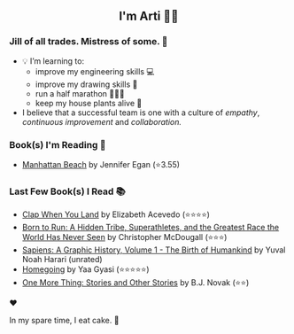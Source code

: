 <div align="center">
  
  ## I'm Arti 👋🏽
  
</div>
  
### Jill of all trades. Mistress of some. 👑

- 💡 I’m learning to:
  - improve my engineering skills 💻
  - improve my drawing skills 🎨
  - run a half marathon 🏃🏽‍♀️
  - keep my house plants alive 🌱
- I believe that a successful team is one with a culture of _empathy_, _continuous improvement_ and _collaboration._


### Book(s) I'm Reading 📖
<!-- GOODREADS-LIST:START -->
- [Manhattan Beach](https://www.goodreads.com/review/show/2755891981?utm_medium=api&utm_source=rss) by Jennifer Egan (⭐️3.55)
<!-- GOODREADS-LIST:END -->

### Last Few Book(s) I Read 📚
<!-- GOODREADS-READ-LIST:START -->
- [Clap When You Land](https://www.goodreads.com/review/show/5941330138?utm_medium=api&utm_source=rss) by Elizabeth Acevedo (⭐⭐⭐⭐)
- [Born to Run: A Hidden Tribe, Superathletes, and the Greatest Race the World Has Never Seen](https://www.goodreads.com/review/show/5950126951?utm_medium=api&utm_source=rss) by Christopher McDougall (⭐⭐⭐)
- [Sapiens: A Graphic History, Volume 1 - The Birth of Humankind](https://www.goodreads.com/review/show/3771178926?utm_medium=api&utm_source=rss) by Yuval Noah Harari (unrated)
- [Homegoing](https://www.goodreads.com/review/show/2709839390?utm_medium=api&utm_source=rss) by Yaa Gyasi (⭐⭐⭐⭐⭐)
- [One More Thing: Stories and Other Stories](https://www.goodreads.com/review/show/5751158725?utm_medium=api&utm_source=rss) by B.J. Novak (⭐⭐)
<!-- GOODREADS-READ-LIST:END -->
❤️

In my spare time, I eat cake. 🍰
